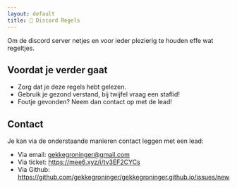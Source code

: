 ```yaml
---
layout: default
title: 📜 Discord Regels
---
```


Om de discord server netjes en voor ieder plezierig te houden effe wat regeltjes.

## Voordat je verder gaat

* Zorg dat je deze regels hebt gelezen.
* Gebruik je gezond verstand, bij twijfel vraag een staflid!
* Foutje gevonden? Neem dan contact op met de lead!

## Contact

Je kan via de onderstaande manieren contact leggen met een lead:

* Via email: gekkegroninger@gmail.com
* Via ticket: https://mee6.xyz/i/tv3EF2CYCs
* Via Github: https://github.com/gekkegroninger/gekkegroninger.github.io/issues/new